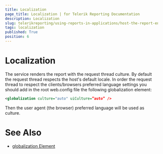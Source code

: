 ```yaml
---
title: Localization
page_title: Localization | for Telerik Reporting Documentation
description: Localization
slug: telerikreporting/using-reports-in-applications/host-the-report-engine-remotely/telerik-reporting-rest-services/localization
tags: localization
published: True
position: 6
---
```


# Localization



The service renders the report with the request thread culture.         By default the request thread respects the host's default locale.         In order the request thread to respect the clients/browsers preferred language settings you should add in the root web.config file         the following globalization element:       

    
````xml
<globalization culture="auto" uiCulture=”auto” />
````

Then the user agent (the browser) preferred language will be used as culture.       

# See Also

 

* [globalization Element](http://msdn.microsoft.com/en-us/library/hy4kkhe0(v=vs.85).aspx)

